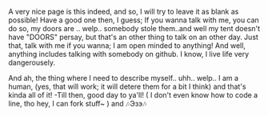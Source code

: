  A very nice page is this indeed, and so, I will try to leave it as blank as possible!
Have a good one then, I guess; If you wanna talk with me, you can do so, my doors are .. welp.. somebody stole them..and well my tent doesn't have "DOORS" persay, but that's an other thing to talk on an other day.
 Just that, talk with me if you wanna; I am open minded to anything! And well, anything includes talking with somebody on github. I know, I live life very dangerousely.
 
And ah, the thing where I need to describe myself.. 
uhh.. welp.. I am a human, (yes, that will work; it will detere them for a bit I think) and that's kinda all of it!
-Till then, good day to ya'll! ( I don't even know how to code a line, tho hey, I can fork stuff~ ) and 🎶Эзэ🎶
